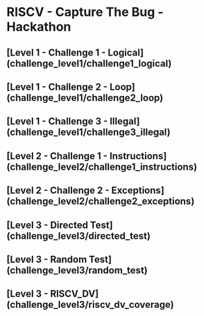 # RISCV - Capture The Bug - Hackathon

## [Level 1 - Challenge 1 - Logical] (challenge_level1/challenge1_logical)
## [Level 1 - Challenge 2 - Loop] (challenge_level1/challenge2_loop)
## [Level 1 - Challenge 3 - Illegal] (challenge_level1/challenge3_illegal)
## [Level 2 - Challenge 1 - Instructions] (challenge_level2/challenge1_instructions)
## [Level 2 - Challenge 2 - Exceptions] (challenge_level2/challenge2_exceptions)
## [Level 3 - Directed Test] (challenge_level3/directed_test)
## [Level 3 - Random Test] (challenge_level3/random_test)
## [Level 3 - RISCV_DV] (challenge_level3/riscv_dv_coverage)